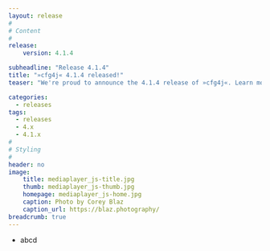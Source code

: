 ```yaml
---
layout: release
#
# Content
#
release:
    version: 4.1.4

subheadline: "Release 4.1.4"
title: "»cfg4j« 4.1.4 released!"
teaser: "We're proud to announce the 4.1.4 release of »cfg4j«. Learn more about new features in this article."

categories:
  - releases
tags:
  - releases
  - 4.x
  - 4.1.x
#
# Styling
#
header: no
image:
    title: mediaplayer_js-title.jpg
    thumb: mediaplayer_js-thumb.jpg
    homepage: mediaplayer_js-home.jpg
    caption: Photo by Corey Blaz
    caption_url: https://blaz.photography/
breadcrumb: true
---
```


* abcd